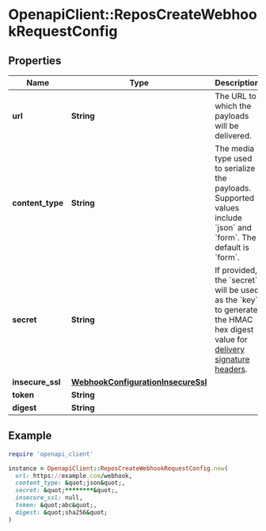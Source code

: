 # OpenapiClient::ReposCreateWebhookRequestConfig

## Properties

| Name | Type | Description | Notes |
| ---- | ---- | ----------- | ----- |
| **url** | **String** | The URL to which the payloads will be delivered. | [optional] |
| **content_type** | **String** | The media type used to serialize the payloads. Supported values include &#x60;json&#x60; and &#x60;form&#x60;. The default is &#x60;form&#x60;. | [optional] |
| **secret** | **String** | If provided, the &#x60;secret&#x60; will be used as the &#x60;key&#x60; to generate the HMAC hex digest value for [delivery signature headers](https://docs.github.com/webhooks/event-payloads/#delivery-headers). | [optional] |
| **insecure_ssl** | [**WebhookConfigurationInsecureSsl**](WebhookConfigurationInsecureSsl.md) |  | [optional] |
| **token** | **String** |  | [optional] |
| **digest** | **String** |  | [optional] |

## Example

```ruby
require 'openapi_client'

instance = OpenapiClient::ReposCreateWebhookRequestConfig.new(
  url: https://example.com/webhook,
  content_type: &quot;json&quot;,
  secret: &quot;********&quot;,
  insecure_ssl: null,
  token: &quot;abc&quot;,
  digest: &quot;sha256&quot;
)
```

